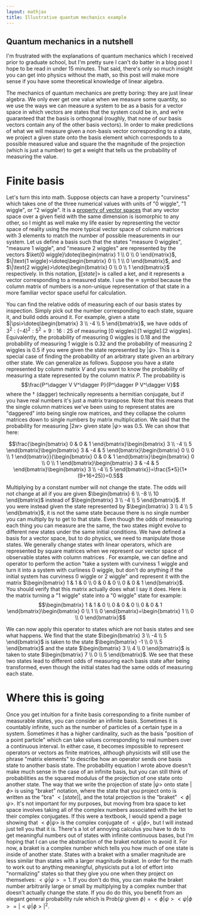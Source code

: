 ```yaml
---
layout: mathjax
title: Illustrative quantum mechanics example
---
```


## Quantum mechanics in a nutshell

I'm frustrated with the explanations of quantum mechanics which I received prior to graduate school, but I'm pretty sure I can't do batter in a blog post I hope to be read in under 15 minutes. That said, there's only so much insight you can get into physics without the math, so this post will make more sense if you have some theoretical knowledge of linear algebra.

The mechanics of quantum mechanics are pretty boring: they are just linear algebra. We only ever get one value when we measure some quantity, so we use the ways we can measure a system to be as a basis for a vector space in which vectors are states that the system could be in, and we’re guaranteed that the basis is orthogonal (roughly, that none of our basis vectors contain any of the other basis vectors). In order to make predictions of what we will measure given a non-basis vector corresponding to a state, we project a given state onto the basis element which corresponds to a possible measured value and square the the magnitude of the projection (which is just a number) to get a weight that tells us the probability of measuring the value.

# Finite basis

Let's turn this into math. Suppose objects can have a property "curviness" which takes one of the three numerical values with units of "0 wiggle", "1 wiggle", or "2 wiggle". It is a [property of vector spaces](https://en.wikipedia.org/wiki/Vector_space#Linear_maps_and_matrices) that any vector space over a given field with the same dimension is isomorphic to any other, so I might as well make my life easier by representing the vector space of reality using the more typical vector space of column matrices with 3 elements to match the number of possible measurements in our system. Let us define a basis such that the states "measure 0 wiggles", "measure 1 wiggle", and "measure 2 wiggles" are represented by the vectors $\ket{0 wiggle}\doteq\begin{matrix} 1 \\ 0 \\ 0 \end{matrix}$, $\|\text{1 wiggle}>\doteq\begin{bmatrix} 0 \\ 1 \\ 0 \end{bmatrix}$, and $\|\text{2 wiggle}>\doteq\begin{bmatrix} 0 \\ 0 \\ 1 \end{bmatrix}$ respectively. In this notation, $\|[state]>$ is called a ket, and it represents a vector corresponding to a measured state. I use the $\doteq$ symbol because the column matrix of numbers is a non-unique representation of that state in a more familiar vector space useful for calculation.

You can find the relative odds of measuring each of our basis states by inspection. Simply pick out the number corresponding to each state, square it, and build odds around it. For example, given a state $|\psi>\doteq\begin{bmatrix} 3 \\ -4 \\ 5 \end{bmatrix}$, we have odds of $3^2:(-4)^2:5^2=9:16:25$ of measuring [0 wiggles]:[1 wiggle]:[2 wiggles]. Equivalently, the probability of measuring 0 wiggles is 0.18 and the probability of measuring 1 wiggle is 0.32 and the probability of measuring 2 wiggles is 0.5 if you were given the state represented by $|\psi>$. This is a special case of finding the probability of an arbitrary state given an arbitrary other state. We can generalize as follows. Suppose you have a state represented by column matrix $V$ and you want to know the probability of measuring a state represented by the column matrix $P$. The probability is
$$\frac{P^\dagger V V^\dagger P}{P^\dagger P V^\dagger V}$$
where the $\dagger$ (dagger) technically represents a hermitian conjugate, but if you have real numbers it's just a matrix transpose. Note that this means that the single column matrices we've been using to represent states are "daggered" into being single row matrices, and they collapse the column matrices down to single numbers by matrix multiplication. We said that the probability for measuring $|2w>$ given state $|\psi>$ was 0.5. We can show that here:

$$\frac{\begin{bmatrix} 0 & 0 & 1 \end{bmatrix}\begin{bmatrix} 3 \\ -4 \\ 5 \end{bmatrix}\begin{bmatrix} 3 & -4 & 5 \end{bmatrix}\begin{bmatrix} 0 \\ 0 \\ 1 \end{bmatrix}}{\begin{bmatrix} 0 & 0 & 1 \end{bmatrix}\begin{bmatrix} 0 \\ 0 \\ 1 \end{bmatrix}\begin{bmatrix} 3 & -4 & 5 \end{bmatrix}\begin{bmatrix} 3 \\ -4 \\ 5 \end{bmatrix}}=\frac{5*5}{1*(9+16+25)}=0.5$$

Multiplying by a constant number will not change the state. The odds will not change at all if you are given $\begin{bmatrix} 6 \\ -8 \\ 10 \end{bmatrix}$ instead of $\begin{bmatrix} 3 \\ -4 \\ 5 \end{bmatrix}$. If you were instead given the state represented by $\begin{bmatrix} 3 \\ 4 \\ 5 \end{bmatrix}$, it is not the same state because there is no single number you can multiply by to get to that state. Even though the odds of measuring each thing you can measure are the same, the two states might evolve to different new states under the same initial conditions. We have defined a basis for a vector space, but to do physics, we need to manipulate those states. We generally change states with linear operators, which are represented by square matrices when we represent our vector space of observable states with column matrices . For example, we can define and operator to perform the action "take a system with curviness 1 wiggle and turn it into a system with curliness 0 wiggle, but don't do anything if the initial system has curviness 0 wiggle or 2 wiggle" and represent it with the matrix $\begin{bmatrix} 1 & 1 & 0 \\ 0 & 0 & 0 \\ 0 & 0 & 1 \end{bmatrix}$. You should verify that this matrix actually does what I say it does. Here is the matrix turning a "1 wiggle" state into a "0 wiggle" state for example:
$$\begin{bmatrix} 1 & 1 & 0 \\ 0 & 0 & 0 \\ 0 & 0 & 1 \end{bmatrix}\begin{bmatrix} 0 \\ 1 \\ 0 \end{bmatrix}=\begin{bmatrix} 1  \\ 0  \\ 0 \end{bmatrix}$$

We can now apply this operator to states which are not basis states and see what happens. We find that the state $\begin{bmatrix} 3 \\ -4 \\ 5 \end{bmatrix}$ is taken to the state $\begin{bmatrix} -1 \\ 0 \\ 5 \end{bmatrix}$ and the state $\begin{bmatrix} 3 \\ 4 \\ 0 \end{bmatrix}$ is taken to state $\begin{bmatrix} 7 \\ 0 \\ 5 \end{bmatrix}$. We see that these two states lead to different odds of measuring each basis state after being transformed, even though the initial states had the same odds of measuring each state.

# Where this is going

Once you get intuition for a finite basis corresponding to a finite number of measurable states, you can consider an infinite basis. Sometimes it is countably infinite, such as the number of particles of a certain type in a system. Sometimes it has a higher cardinality, such as the basis "position of a point particle" which can take values corresponding to real numbers over a continuous interval. In either case, it becomes impossible to represent operators or vectors as finite matrices, although physicists will still use the phrase "matrix elements" to describe how an operator sends one basis state to another basis state. The probability equation I wrote above doesn't make much sense in the case of an infinite basis, but you can still think of probabilities as the squared modulus of the projection of one state onto another state. The way that we write the projection of state $|\psi>$ onto state $|\phi>$ is using "braket" notation, where the state that you project onto is written as the "bra" $<[state]|$, and the total projection is the "braket" $<\phi|\psi>$. It's not important for my purposes, but moving from bra space to ket space involves taking all of the complex numbers associated with the ket to their complex conjugates. If this were a textbook, I would spend a page showing that $<\phi|\psi>$ is the complex conjugate of $<\psi|\phi>$, but I will instead just tell you that it is. There's a lot of annoying calculus you have to do to get meaningful numbers out of states with infinite continuous bases, but I'm hoping that I can use the abstraction of the braket notation to avoid it. For now, a braket is a complex number which tells you how much of one state is inside of another state. States with a braket with a smaller magnitude are less similar than states with a larger magnitude braket. In order for the math to work out to anything meaningful, physicists put a lot of effort into "normalizing" states so that they give you one when they project on themselves: $<\psi|\psi>=1$. If you don't do this, you can make the braket number arbitrarily large or small by multiplying by a complex number that doesn't actually change the state. If you do do this, you benefit from an elegant general probability rule which is $\text{Prob}(\psi \text{ given } \phi)=<\phi|\psi><\psi|\phi>=|<\psi|\phi>|^2$.
